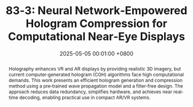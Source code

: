 ---
title:          "83‐3: Neural Network‐Empowered Hologram Compression for Computational Near‐Eye Displays"
date:           2025-05-05 00:01:00 +0800
selected:       false
pub:            "SID Symposium Digest of Technical Papers"
pub_date:       "2025"
abstract: >-
  Holography enhances VR and AR displays by providing realistic 3D imagery, but current computer‐generated hologram (CGH) algorithms face high computational demands. This work presents an efficient hologram generation and compression method using a pre‐trained wave propagation model and a filter‐free design. The approach reduces data redundancy, simplifies hardware, and achieves near real‐time decoding, enabling practical use in compact AR/VR systems.
cover:          assets/images/covers/2025_SID_hyu_teaser.png
authors:
- Hyunmin Ban
- Wenbin Zhou
- Xiangyu Meng
- Feifan Qu
- Yifan Peng
links:
  Paper: https://doi.org/10.1002/sdtp.18379
---